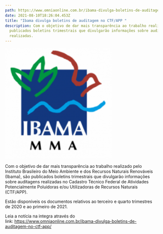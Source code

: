 ```yaml
---
path: https://www.omniaonline.com.br/ibama-divulga-boletins-de-auditagem-no-ctf-app/
date: 2021-08-10T18:26:04.453Z
title: "Ibama divulga boletins de auditagem no CTF/APP "
description: Com o objetivo de dar mais transparência ao trabalho realizado são
  publicados boletins trimestrais que divulgarão informações sobre auditagens
  realizadas.
---
```

<!--StartFragment-->

![](../assets/ibama.png)

Com o objetivo de dar mais transparência ao trabalho realizado pelo Instituto Brasileiro do Meio Ambiente e dos Recursos Naturais Renováveis (Ibama), são publicados boletins trimestrais que divulgarão informações sobre auditagens realizadas no Cadastro Técnico Federal de Atividades Potencialmente Poluidoras e/ou Utilizadoras de Recursos Naturais (CTF/APP). 

Estão disponíveis os documentos relativos ao terceiro e quarto trimestres de 2020 e ao primeiro de 2021. 

Leia a notícia na integra através do link: <https://www.omniaonline.com.br/ibama-divulga-boletins-de-auditagem-no-ctf-app/> 

<!--EndFragment-->